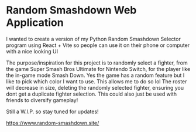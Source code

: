 # Random Smashdown Web Application

I wanted to create a version of my Python Random Smashdown Selector program using React + Vite so people can use it on their phone or computer with a nice looking UI

The purpose/inspiration for this project is to randomly select a fighter, from the game Super Smash Bros Ultimate for Nintendo Switch, for the player like the in-game mode Smash Down.
Yes the game has a random feature but I like to pick which color I want to use. This allows me to do so lol
The roster will decrease in size, deleting the randomly selected fighter, ensuring you dont get a duplicate fighter selection.
This could also just be used with friends to diversify gameplay!

Still a W.I.P. so stay tuned for updates!

https://www.random-smashdown.site/
